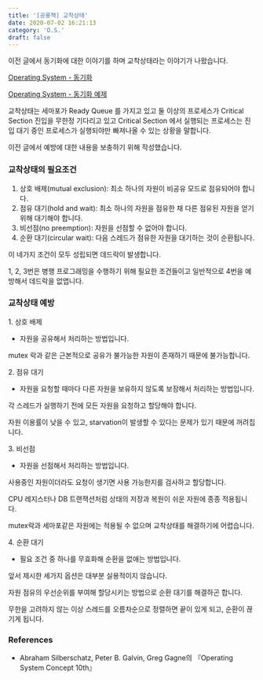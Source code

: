 ```yaml
---
title: '[공룡책] 교착상태'
date: 2020-07-02 16:21:13
category: 'O.S.'
draft: false
---
```


이전 글에서 동기화에 대한 이야기를 하며 교착상태라는 이야기가 나왔습니다.

[Operating System - 동기화](https://cha-ji.tistory.com/entry/Operating-System-%EB%8F%99%EA%B8%B0%ED%99%94)

[Operating System - 동기화 예제](https://cha-ji.tistory.com/entry/Operating-System-%EB%8F%99%EA%B8%B0%ED%99%94-%EC%98%88%EC%A0%9C)

교착상태는 세마포가 Ready Queue 를 가지고 있고 둘 이상의 프로세스가 Critical Section 진입을 무한정 기다리고 있고 Critical Section 에서 실행되는 프로세스는 진입 대기 중인 프로세스가 실행되야만 빠져나올 수 있는 상황을 말합니다.

이전 글에서 예방에 대한 내용을 보충하기 위해 작성했습니다.

### 교착상태의 필요조건

1.  상호 배제(mutual exclusion): 최소 하나의 자원이 비공유 모드로 점유되어야 합니다.
2.  점유 대기(hold and wait): 최소 하나의 자원을 점유한 채 다른 점유된 자원을 얻기 위해 대기해야 합니다.
3.  비선점(no preemption): 자원을 선점할 수 없어야 합니다.
4.  순환 대기(circular wait): 다음 스레드가 점유한 자원을 대기하는 것이 순환됩니다.

이 네가지 조건이 모두 성립되면 데드락이 발생합니다.

1, 2, 3번은 병행 프로그래밍을 수행하기 위해 필요한 조건들이고 일반적으로 4번을 예방해서 데드락을 없앱니다.

### 교착상태 예방

1. 상호 배제

-   자원을 공유해서 처리하는 방법입니다.

mutex 락과 같은 근본적으로 공유가 불가능한 자원이 존재하기 때문에 불가능합니다.

2\. 점유 대기

-   자원을 요청할 때마다 다른 자원을 보유하지 않도록 보장해서 처리하는 방법입니다.

각 스레드가 실행하기 전에 모든 자원을 요청하고 할당해야 합니다.

자원 이용률이 낮을 수 있고, starvation이 발생할 수 있다는 문제가 있기 때문에 꺼려집니다.

3. 비선점

-   자원을 선점해서 처리하는 방법입니다.

사용중인 자원이더라도 요청이 생기면 사용 가능한지를 검사하고 할당합니다.

CPU 레지스터나 DB 트랜잭션처럼 상태의 저장과 복원이 쉬운 자원에 종종 적용됩니다.

mutex락과 세마포같은 자원에는 적용될 수 없으며 교착상태를 해결하기에 어렵습니다.

4\. 순환 대기

-   필요 조건 중 하나를 무효화해 순환을 없애는 방법입니다.

앞서 제시한 세가지 옵션은 대부분 실용적이지 않습니다.

자원 점유의 우선순위를 부여해 할당시키는 방법으로 순환 대기를 해결하곤 합니다.

무한을 고려하지 않는 이상 스레드를 오름차순으로 정렬하면 끝이 있게 되고, 순환이 끊기게 됩니다.

### References

-   Abraham Silberschatz, Peter B. Galvin, Greg Gagne의 『Operating System Concept 10th』
